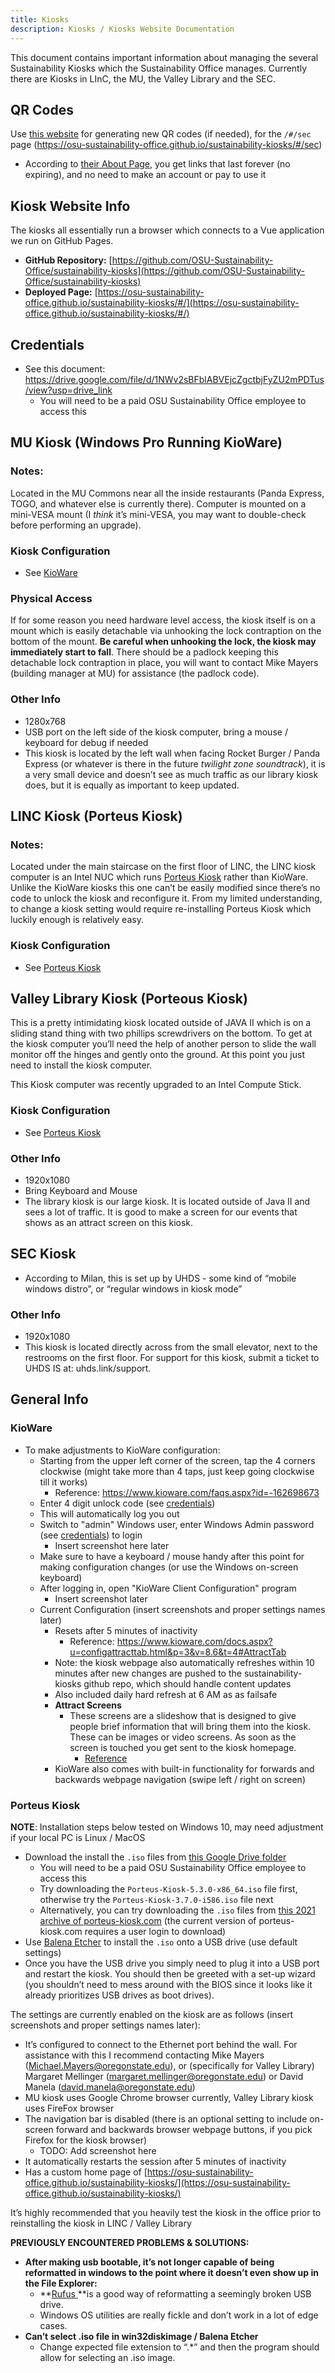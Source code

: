 ```yaml
---
title: Kiosks
description: Kiosks / Kiosks Website Documentation
---
```


This document contains important information about managing the several Sustainability Kiosks which the Sustainability Office manages. Currently there are Kiosks in LInC, the MU, the Valley Library and the SEC.

## QR Codes

Use [this website](https://www.qrcode-monkey.com) for generating new QR codes (if needed), for the `/#/sec` page (https://osu-sustainability-office.github.io/sustainability-kiosks/#/sec)

- According to [their About Page](https://www.qrcode-monkey.com/#about), you get links that last forever (no expiring), and no need to make an account or pay to use it

## Kiosk Website Info

The kiosks all essentially run a browser which connects to a Vue application we run on GitHub Pages.

- **GitHub Repository:** [https://github.com/OSU-Sustainability-Office/sustainability-kiosks](https://github.com/OSU-Sustainability-Office/sustainability-kiosks)
- **Deployed Page:** [https://osu-sustainability-office.github.io/sustainability-kiosks/#/](https://osu-sustainability-office.github.io/sustainability-kiosks/#/)

## Credentials

- See this document: https://drive.google.com/file/d/1NWv2sBFblABVEjcZgctbjFyZU2mPDTus/view?usp=drive_link
  - You will need to be a paid OSU Sustainability Office employee to access this

## MU Kiosk (Windows Pro Running KioWare)

### Notes:

Located in the MU Commons near all the inside restaurants (Panda Express, TOGO, and whatever else is currently there). Computer is mounted on a mini-VESA mount (I _think_ it’s mini-VESA, you may want to double-check before performing an upgrade).

### Kiosk Configuration

- See [KioWare](#kioware)

### Physical Access

If for some reason you need hardware level access, the kiosk itself is on a mount which is easily detachable via unhooking the lock contraption on the bottom of the mount. **Be careful when unhooking the lock, the kiosk may immediately start to fall**. There should be a padlock keeping this detachable lock contraption in place, you will want to contact Mike Mayers (building manager at MU) for assistance (the padlock code).

### Other Info

- 1280x768
- USB port on the left side of the kiosk computer, bring a mouse / keyboard for debug if needed
- This kiosk is located by the left wall when facing Rocket Burger / Panda Express (or whatever is there in the future _twilight zone soundtrack_), it is a very small device and doesn’t see as much traffic as our library kiosk does, but it is equally as important to keep updated.

## LINC Kiosk (Porteus Kiosk)

### Notes:

Located under the main staircase on the first floor of LINC, the LINC kiosk computer is an Intel NUC which runs [Porteus Kiosk](https://porteus-kiosk.org/) rather than KioWare. Unlike the KioWare kiosks this one can’t be easily modified since there’s no code to unlock the kiosk and reconfigure it. From my limited understanding, to change a kiosk setting would require re-installing Porteus Kiosk which luckily enough is relatively easy.

### Kiosk Configuration

- See [Porteus Kiosk](#porteus-kiosk)

## Valley Library Kiosk (Porteous Kiosk)

This is a pretty intimidating kiosk located outside of JAVA II which is on a sliding stand thing with two phillips screwdrivers on the bottom. To get at the kiosk computer you’ll need the help of another person to slide the wall monitor off the hinges and gently onto the ground. At this point you just need to install the kiosk computer.

This Kiosk computer was recently upgraded to an Intel Compute Stick.

### Kiosk Configuration

- See [Porteus Kiosk](#porteus-kiosk)

### Other Info

- 1920x1080
- Bring Keyboard and Mouse
- The library kiosk is our large kiosk. It is located outside of Java II and sees a lot of traffic. It is good to make a screen for our events that shows as an attract screen on this kiosk.

## SEC Kiosk

- According to Milan, this is set up by UHDS - some kind of “mobile windows distro”, or “regular windows in kiosk mode”

### Other Info

- 1920x1080
- This kiosk is located directly across from the small elevator, next to the restrooms on the first floor. For support for this kiosk, submit a ticket to UHDS IS at: uhds.link/support.

## General Info

### KioWare

- To make adjustments to KioWare configuration:
  - Starting from the upper left corner of the screen, tap the 4 corners clockwise (might take more than 4 taps, just keep going clockwise till it works)
    - Reference: https://www.kioware.com/faqs.aspx?id=-162698673
  - Enter 4 digit unlock code (see [credentials](#credentials))
  - This will automatically log you out
  - Switch to "admin" Windows user, enter Windows Admin password (see [credentials](#credentials)) to login
    - Insert screenshot here later
  - Make sure to have a keyboard / mouse handy after this point for making configuration changes (or use the Windows on-screen keyboard)
  - After logging in, open "KioWare Client Configuration" program
    - Insert screenshot later
  - Current Configuration (insert screenshots and proper settings names later)
    - Resets after 5 minutes of inactivity
      - Reference: https://www.kioware.com/docs.aspx?u=configattracttab.html&p=3&v=8.6&t=4#AttractTab
    - Note: the kiosk webpage also automatically refreshes within 10 minutes after new changes are pushed to the sustainability-kiosks github repo, which should handle content updates
    - Also included daily hard refresh at 6 AM as as failsafe
    - **Attract Screens**
      - These screens are a slideshow that is designed to give people brief information that will bring them into the kiosk. These can be images or video screens. As soon as the screen is touched you get sent to the kiosk homepage.
        - [Reference](https://www.kioware.com/docs.aspx?u=configattracttab.html&p=3&v=8.6&t=4#AttractScreens)
    - KioWare also comes with built-in functionality for forwards and backwards webpage navigation (swipe left / right on screen)

### Porteus Kiosk

**NOTE**: Installation steps below tested on Windows 10, may need adjustment if your local PC is Linux / MacOS

- Download the install the `.iso` files from [this Google Drive folder](https://drive.google.com/drive/folders/1CSONmJlfrUfPfLmq84UJTo3i2paSNP9A?usp=drive_link)
  - You will need to be a paid OSU Sustainability Office employee to access this
  - Try downloading the `Porteus-Kiosk-5.3.0-x86_64.iso` file first, otherwise try the `Porteus-Kiosk-3.7.0-i586.iso` file next
  - Alternatively, you can try downloading the `.iso` files from [this 2021 archive of porteus-kiosk.com](https://web.archive.org/web/20211106081616/https://porteus-kiosk.org/download.html) (the current version of porteus-kiosk.com requires a user login to download)
- Use [Balena Etcher](https://etcher.balena.io/) to install the `.iso` onto a USB drive (use default settings)
- Once you have the USB drive you simply need to plug it into a USB port and restart the kiosk. You should then be greeted with a set-up wizard (you shouldn’t need to mess around with the BIOS since it looks like it already prioritizes USB drives as boot drives).

The settings are currently enabled on the kiosk are as follows (insert screenshots and proper settings names later):

- It’s configured to connect to the Ethernet port behind the wall. For assistance with this I recommend contacting Mike Mayers (Michael.Mayers@oregonstate.edu), or (specifically for Valley Library) Margaret Mellinger (margaret.mellinger@oregonstate.edu) or David Manela (david.manela@oregonstate.edu)
- MU kiosk uses Google Chrome browser currently, Valley Library kiosk uses FireFox browser
- The navigation bar is disabled (there is an optional setting to include on-screen forward and backwards browser webpage buttons, if you pick Firefox for the kiosk browser)
  - TODO: Add screenshot here
- It automatically restarts the session after 5 minutes of inactivity
- Has a custom home page of [https://osu-sustainability-office.github.io/sustainability-kiosks/](https://osu-sustainability-office.github.io/sustainability-kiosks/)

It’s highly recommended that you heavily test the kiosk in the office prior to reinstalling the kiosk in LINC / Valley Library

**PREVIOUSLY ENCOUNTERED PROBLEMS & SOLUTIONS:**

- **After making usb bootable, it’s not longer capable of being reformatted in windows to the point where it doesn’t even show up in the File Explorer:**
  - **[Rufus ](https://rufus.ie/en/)**is a good way of reformatting a seemingly broken USB drive.
  - Windows OS utilities are really fickle and don’t work in a lot of edge cases.
- **Can’t select .iso file in win32diskimage / Balena Etcher**
  - Change expected file extension to “.\*” and then the program should allow for selecting an .iso image.
